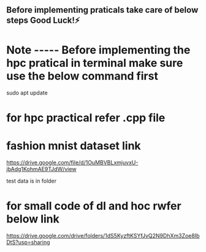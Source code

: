 ## Before implementing praticals take care of below steps Good Luck!⚡

# Note ----- Before implementing the hpc pratical in terminal make sure use the below command first 
 sudo apt update
 
# for hpc practical refer .cpp file
 
# fashion mnist dataset link 
https://drive.google.com/file/d/1OuMBVBLxmjuvxU-jbAdg1KohmAE9TJdW/view

test  data is in folder

# for small code of dl and hoc rwfer below link
https://drive.google.com/drive/folders/1dS5KyzftKSYfJvQ2N9DhXm3Zoe8IbDtS?usp=sharing
